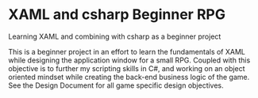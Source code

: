 # XAML and csharp Beginner RPG
 Learning XAML and combining with csharp as a beginner project

This is a beginner project in an effort to learn the fundamentals of XAML while designing the application window for a small RPG.
Coupled with this objective is to further my scripting skills in C#, and working on an object oriented mindset while creating the back-end business logic of the game.
See the Design Document for all game specific design objectives.
